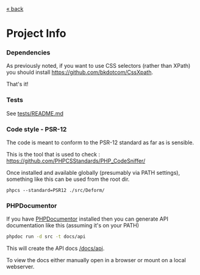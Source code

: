 [&laquo; back](../README.md)

# Project Info

### Dependencies
As previously noted, if you want to use CSS selectors (rather than XPath) you should install https://github.com/bkdotcom/CssXpath.

That's it!

### Tests
See [tests/README.md](../tests/README.md)

### Code style - PSR-12
The code is meant to conform to the PSR-12 standard as far as is sensible.

This is the tool that is used to check : https://github.com/PHPCSStandards/PHP_CodeSniffer/

Once installed and available globally (presumably via PATH settings), something like this can be used from the root dir.
```
phpcs --standard=PSR12 ./src/Deform/
```
### PHPDocumentor
If you have [PHPDocumentor](https://docs.phpdoc.org/) installed then you can generate API documentation like this
(assuming it's on your PATH)
```bash
phpdoc run -d src -t docs/api
```
This will create the API docs [/docs/api](./api/index.html).

To view the docs either manually open in a browser or mount on a local webserver.